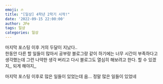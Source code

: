 ```yaml
---
emoji: 🔥
title: "[일상] 4학년 2학기 시작!"
date: '2022-09-15 22:00:00'
author: JFe
tags: 일상
categories: 일상
---
```


마지막 포스팅 이후 거의 두달이 지났다..  
한동안 다른 할 일들이 많아서 공부랑 블로그랑 같이 하기에는 너무 시간이 부족하다고 생각했는데 그런 나약한 생각 버리고 다시 블로그도 열심히 해보려고 한다. 할 수 있겠지,, 되게 해야지,,  

마지막 포스팅 이후로 많은 일들이 있었는데 음... 정말 많은 일들이 있었네  

```toc
```